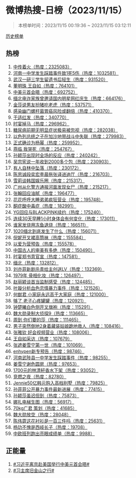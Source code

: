 <h1>
微博热搜-日榜（2023/11/15）
</h1>
<blockquote>
<p>
本榜单时间：2023/11/15 00:19:36 ~ 2023/11/15 03:12:11
</p>
</blockquote>
<p>
<a href="https://github.com/daifee/weibo-hot-search/tree/main/archives/daily">历史榜单</a>
</p>
<h2>
热榜
</h2>
<ol>

<li>
<a href="https://s.weibo.com/weibo?q=%23%E4%B8%AD%E4%BC%A0%E7%9D%80%E7%81%AB%23" target="weibo">
中传着火（热度：2325083）
</a>
</li>

<li>
<a href="https://s.weibo.com/weibo?q=%23%E6%B2%B3%E5%8D%97%E4%B8%80%E4%B8%AD%E5%AD%A6%E5%8F%91%E7%94%9F%E8%B8%A9%E8%B8%8F%E4%BA%8B%E4%BB%B6%E8%87%B41%E6%AD%BB5%E4%BC%A4%23" target="weibo">
河南一中学发生踩踏事件致1死5伤（热度：1032581）
</a>
</li>

<li>
<a href="https://s.weibo.com/weibo?q=%23%E6%AD%A6%E6%B1%89%E4%B8%80%E7%A0%94%E4%B8%89%E5%AD%A6%E7%94%9F%E7%95%99%E9%81%97%E4%B9%A6%E5%90%8E%E8%BD%BB%E7%94%9F%23" target="weibo">
武汉一研三学生留遗书后轻生（热度：931520）
</a>
</li>

<li>
<a href="https://s.weibo.com/weibo?q=%23%E8%91%A3%E6%98%8E%E7%8F%A0%20%E7%8E%8B%E8%87%AA%E5%A6%82%23" target="weibo">
董明珠 王自如（热度：764101）
</a>
</li>

<li>
<a href="https://s.weibo.com/weibo?q=%23%E4%B8%AD%E7%BE%8E%E5%85%83%E9%A6%96%E4%BC%9A%E6%99%A4%23" target="weibo">
中美元首会晤（热度：692752）
</a>
</li>

<li>
<a href="https://s.weibo.com/weibo?q=%23%E7%BC%85%E5%8C%97%E7%94%B5%E8%AF%88%E5%AE%B6%E6%97%8F%E6%9B%BE%E9%82%80%E8%AF%B7%E5%9B%BD%E5%86%85%E6%98%8E%E6%98%9F%E7%BD%91%E7%BA%A2%E5%BA%86%E7%94%9F%23" target="weibo">
缅北电诈家族曾邀请国内明星网红庆生（热度：664176）
</a>
</li>

<li>
<a href="https://s.weibo.com/weibo?q=%23%E9%87%91%E8%8E%8E%E8%AF%B4%E7%94%B7%E5%8F%8B%E6%89%AE%E7%8C%AA%E5%90%83%E8%80%81%E8%99%8E%23" target="weibo">
金莎说男友扮猪吃老虎（热度：537571）
</a>
</li>

<li>
<a href="https://s.weibo.com/weibo?q=%23%E6%84%9F%E6%9F%93%E5%B9%BD%E9%97%A8%E8%9E%BA%E6%9D%86%E8%8F%8C%E8%83%83%E7%99%8C%E9%A3%8E%E9%99%A9%E6%88%96%E7%BF%BB%E5%80%8D%23" target="weibo">
感染幽门螺杆菌胃癌风险或翻倍（热度：410370）
</a>
</li>

<li>
<a href="https://s.weibo.com/weibo?q=%23%E4%BA%8E%E9%80%82%E7%BA%A2%E5%8F%91%23" target="weibo">
于适红发（热度：340770）
</a>
</li>

<li>
<a href="https://s.weibo.com/weibo?q=%23%E6%97%B6%E5%AE%B4%E6%8E%89%E9%A9%AC%23" target="weibo">
时宴掉马（热度：296962）
</a>
</li>

<li>
<a href="https://s.weibo.com/weibo?q=%23%E7%B3%96%E5%B0%BF%E7%97%85%E5%89%8D%E6%9C%9F%E6%97%A0%E6%98%8E%E6%98%BE%E7%97%87%E7%8A%B6%E6%9E%81%E6%98%93%E8%A2%AB%E5%BF%BD%E8%A7%86%23" target="weibo">
糖尿病前期无明显症状极易被忽视（热度：282038）
</a>
</li>

<li>
<a href="https://s.weibo.com/weibo?q=%23%E4%BB%A5%E8%89%B2%E5%88%97%E6%80%BB%E7%BB%9F%E4%B9%8B%E5%AD%90%E5%9C%A8%E5%8A%A0%E6%B2%99%E5%9C%B0%E5%B8%A6%E6%88%98%E6%96%97%E4%B8%AD%E5%A4%B1%E8%81%94%23" target="weibo">
以色列总统之子在加沙地带战斗中失联（热度：279983）
</a>
</li>

<li>
<a href="https://s.weibo.com/weibo?q=%23%E6%AD%A3%E5%BC%8F%E7%A1%AE%E8%AF%8A%E4%B8%BA%E6%9D%A8%E5%B9%82%23" target="weibo">
正式确诊为杨幂（热度：259952）
</a>
</li>

<li>
<a href="https://s.weibo.com/weibo?q=%23%E7%87%95%E4%B8%B4%20%E6%88%91%E5%93%AD%E6%AD%BB%23" target="weibo">
燕临 我哭死（热度：254767）
</a>
</li>

<li>
<a href="https://s.weibo.com/weibo?q=%23%E5%AD%99%E9%A2%96%E8%8E%8E%E5%87%BA%E7%8E%B0%E6%97%B6%E5%85%A8%E5%9C%BA%E7%9A%84%E5%8F%8D%E5%BA%94%23" target="weibo">
孙颖莎出现时全场的反应（热度：240242）
</a>
</li>

<li>
<a href="https://s.weibo.com/weibo?q=%23%E5%90%B4%E5%AE%97%E5%AE%AA%E8%AF%B4%E4%B8%80%E5%B9%B4%E6%94%B6%E5%88%B02000%E5%A4%9A%E4%B8%AA%E5%8C%85%23" target="weibo">
吴宗宪说一年收到2000多个包（热度：230903）
</a>
</li>

<li>
<a href="https://s.weibo.com/weibo?q=%23%E6%9C%89%E4%BA%BA%E8%87%AA%E6%9E%97%E4%B8%AD%E5%9D%A0%E8%90%BD%23" target="weibo">
有人自林中坠落（热度：230172）
</a>
</li>

<li>
<a href="https://s.weibo.com/weibo?q=%23%E9%99%88%E6%80%9D%E8%AF%9A%E6%AE%B5%E5%A5%95%E5%AE%8F%E6%9D%8E%E6%99%A8%E6%8B%96%E5%BC%A0%E8%AF%91%E8%BF%9B%E8%BF%AA%E5%8E%85%23" target="weibo">
陈思诚段奕宏李晨拖张译进迪厅（热度：216703）
</a>
</li>

<li>
<a href="https://s.weibo.com/weibo?q=%23%E9%9B%AA%E8%8E%89%E8%B0%88%E9%9F%A9%E5%9B%BD%E5%A8%B1%E4%B9%90%E5%9C%88%23" target="weibo">
雪莉谈韩国娱乐圈（热度：215317）
</a>
</li>

<li>
<a href="https://s.weibo.com/weibo?q=%23%E5%B9%BF%E5%B7%9E%E4%BB%8E%E5%8C%96%E8%AD%A6%E6%96%B9%E9%80%9A%E6%8A%A5%E6%B2%B3%E9%9D%A2%E5%8F%91%E7%8E%B0%E5%A5%B3%E5%B0%B8%23" target="weibo">
广州从化警方通报河面发现女尸（热度：215217）
</a>
</li>

<li>
<a href="https://s.weibo.com/weibo?q=%23%E5%BC%A0%E7%BF%B0%E5%9B%9E%E5%BA%94%E6%B2%B9%E8%85%BB%23" target="weibo">
张翰回应油腻（热度：196477）
</a>
</li>

<li>
<a href="https://s.weibo.com/weibo?q=%23%E8%8A%B1%E8%8A%B1%E5%91%BC%E5%91%BC%E5%A4%A7%E7%9D%A1%E5%BC%9F%E5%BC%9F%E7%96%AF%E7%8B%82%E8%90%A5%E4%B8%9A%23" target="weibo">
花花呼呼大睡弟弟疯狂营业（热度：195748）
</a>
</li>

<li>
<a href="https://s.weibo.com/weibo?q=%23%E9%85%AE%E7%97%87%E9%85%B8%E4%B8%AD%E6%AF%92%E7%97%87%23" target="weibo">
酮症酸中毒症（热度：182991）
</a>
</li>

<li>
<a href="https://s.weibo.com/weibo?q=%23YG%E5%9B%9E%E5%BA%94%E4%B8%8EBLACKPINK%E7%BB%AD%E7%BA%A6%23" target="weibo">
YG回应与BLACKPINK续约（热度：175240）
</a>
</li>

<li>
<a href="https://s.weibo.com/weibo?q=%23%E8%BF%9E%E7%BB%AD30%E5%A4%A9%E6%97%A9%E7%9D%A11%E5%B0%8F%E6%97%B6%E8%BA%AB%E4%BD%93%E4%BC%9A%E6%9C%89%E4%BD%95%E5%8F%98%E5%8C%96%23" target="weibo">
连续30天早睡1小时身体会有何变化（热度：173011）
</a>
</li>

<li>
<a href="https://s.weibo.com/weibo?q=%23%E8%B0%81%E5%AE%B6%E5%8F%91%E7%83%A7%E7%94%A8%E5%86%BB%E9%B1%BC%E9%80%80%E7%83%A7%23" target="weibo">
谁家发烧用冻鱼退烧（热度：166511）
</a>
</li>

<li>
<a href="https://s.weibo.com/weibo?q=%231020%E7%BC%85%E5%8C%97%E5%88%B0%E5%BA%95%E5%8F%91%E7%94%9F%E4%BA%86%E4%BB%80%E4%B9%88%23" target="weibo">
1020缅北到底发生了什么（热度：156071）
</a>
</li>

<li>
<a href="https://s.weibo.com/weibo?q=%23%E5%80%AA%E5%A6%AE%E5%BC%80%E5%8F%89%E8%A3%99%E9%AB%98%E7%AD%92%E8%A2%9C%23" target="weibo">
倪妮开叉裙高筒袜（热度：155584）
</a>
</li>

<li>
<a href="https://s.weibo.com/weibo?q=%23%E4%BB%A5%E7%88%B1%E4%B8%BA%E8%90%A5%E9%A2%84%E5%91%8A%23" target="weibo">
以爱为营预告（热度：155578）
</a>
</li>

<li>
<a href="https://s.weibo.com/weibo?q=%23%E4%B8%AD%E5%9B%BD%E5%8F%A4%E4%BA%BA%E7%9A%84%E5%AE%A1%E7%BE%8E%E6%9C%89%E5%A4%9A%E7%BB%9D%23" target="weibo">
中国古人的审美有多绝（热度：150490）
</a>
</li>

<li>
<a href="https://s.weibo.com/weibo?q=%23%E6%97%B6%E5%AE%B4%E9%83%91%E4%B9%A6%E6%84%8F%E5%AE%98%E5%AE%A3%23" target="weibo">
时宴郑书意官宣（热度：147581）
</a>
</li>

<li>
<a href="https://s.weibo.com/weibo?q=%23%E7%BC%85%E5%8C%97%23" target="weibo">
缅北（热度：132812）
</a>
</li>

<li>
<a href="https://s.weibo.com/weibo?q=%23%E5%88%98%E4%BA%A6%E8%8F%B2%E6%96%B0%E5%89%A7%E6%9D%80%E9%9D%92%E7%BB%99%E4%B8%BB%E5%88%9B%E9%80%81LV%23" target="weibo">
刘亦菲新剧杀青给主创送LV（热度：132369）
</a>
</li>

<li>
<a href="https://s.weibo.com/weibo?q=%231979%E5%B9%B4%20%E9%AA%A8%E7%9B%B8%E5%8C%96%E5%A6%86%23" target="weibo">
1979年 骨相化妆（热度：126497）
</a>
</li>

<li>
<a href="https://s.weibo.com/weibo?q=%23%E8%B5%B5%E4%B8%BD%E9%A2%96%E8%B0%88%E9%A6%96%E5%BD%93%E7%9B%91%E5%88%B6%E6%84%9F%E5%8F%97%23" target="weibo">
赵丽颖谈首当监制感受（热度：124485）
</a>
</li>

<li>
<a href="https://s.weibo.com/weibo?q=%23%E5%8F%B6%E7%92%87%E5%88%86%E6%9E%90%E8%A1%80%E8%89%B2%E6%81%8B%E6%83%85%E6%9A%B4%E5%8A%9B%E4%BA%8B%E4%BB%B6%23" target="weibo">
叶璇分析血色恋情暴力事件（热度：121526）
</a>
</li>

<li>
<a href="https://s.weibo.com/weibo?q=%23%E4%BD%95%E7%8C%B7%E5%90%9B%20%E5%B0%8F%E5%AE%B6%E5%BA%AD%E6%B0%B8%E8%BF%9C%E9%AB%98%E4%BA%8E%E5%A4%A7%E5%AE%B6%E5%BA%AD%23" target="weibo">
何猷君 小家庭永远高于大家庭（热度：121000）
</a>
</li>

<li>
<a href="https://s.weibo.com/weibo?q=%23%E5%A4%9F%E4%BA%86%20%E8%80%81%E5%AD%90%E5%BF%83%E7%96%BC%E7%BD%90%E7%BD%90%23" target="weibo">
够了 老子心疼罐罐（热度：120921）
</a>
</li>

<li>
<a href="https://s.weibo.com/weibo?q=%23%E9%92%9F%E6%A5%9A%E6%9B%A6%E7%99%BD%E8%89%B2%E4%BE%A7%E5%BC%80%E5%8F%89%E6%97%97%E8%A2%8D%23" target="weibo">
钟楚曦白色侧开叉旗袍（热度：115291）
</a>
</li>

<li>
<a href="https://s.weibo.com/weibo?q=%23%E9%AD%8F%E5%A4%A7%E5%8B%8B%E5%BD%95%E5%88%B6%E5%A4%A7%E4%BE%A6%E6%8E%A29%23" target="weibo">
魏大勋录制大侦探9（热度：113665）
</a>
</li>

<li>
<a href="https://s.weibo.com/weibo?q=%23%E5%91%A8%E5%88%B0%20%E4%BD%A0%E4%BB%AC%E8%A6%81%E7%9A%84%E8%8E%8E%23" target="weibo">
周到 你们要的莎（热度：111465）
</a>
</li>

<li>
<a href="https://s.weibo.com/weibo?q=%23%E7%94%B7%E5%AD%90%E7%AA%81%E7%84%B6%E5%80%92%E5%9C%B02%E8%BA%AB%E7%9D%80%E8%97%8F%E8%A3%85%E5%A7%91%E5%A8%98%E8%B7%AA%E5%9C%B0%E6%95%91%E4%BA%BA%23" target="weibo">
男子突然倒地2身着藏装姑娘跪地救人（热度：108416）
</a>
</li>

<li>
<a href="https://s.weibo.com/weibo?q=%23%E5%BC%A0%E9%9B%85%E9%92%A6%20%E5%A5%BD%E4%BC%9A%E8%A7%86%E9%A2%91%E8%90%A5%E4%B8%9A%23" target="weibo">
张雅钦 好会视频营业（热度：108006）
</a>
</li>

<li>
<a href="https://s.weibo.com/weibo?q=%23%E7%8E%8B%E8%87%AA%E5%A6%82%E9%87%87%E8%AE%BF%23" target="weibo">
王自如采访（热度：107679）
</a>
</li>

<li>
<a href="https://s.weibo.com/weibo?q=%23%E5%BC%A0%E9%81%AE%E5%A7%9C%E9%9B%AA%E5%AE%81%E7%AC%AC%E4%B8%80%E4%B8%96%23" target="weibo">
张遮姜雪宁第一世（热度：101069）
</a>
</li>

<li>
<a href="https://s.weibo.com/weibo?q=%23enhypen%E6%96%B0%E4%B8%93%E9%A2%84%E5%91%8A%23" target="weibo">
enhypen新专预告（热度：98746）
</a>
</li>

<li>
<a href="https://s.weibo.com/weibo?q=%23%E6%B2%B3%E5%8D%97%E6%AD%A6%E9%99%9F%E5%8E%BF%E4%B8%80%E4%B8%AD%E5%AD%A6%E5%8F%91%E7%94%9F%E8%B8%A9%E8%B8%8F%E4%BA%8B%E4%BB%B6%23" target="weibo">
河南武陟县一中学发生踩踏事件（热度：98255）
</a>
</li>

<li>
<a href="https://s.weibo.com/weibo?q=%23%E5%A7%9C%E9%9B%AA%E5%AE%81%E8%B0%A2%E5%8D%B1%E5%9C%86%E6%88%BF%23" target="weibo">
姜雪宁谢危圆房（热度：97653）
</a>
</li>

<li>
<a href="https://s.weibo.com/weibo?q=%231700%E5%85%83%E7%9A%84%E6%9E%97%E6%B8%85%E8%BD%A9%E9%A6%99%E6%B0%B4%E4%B8%8B%E6%9E%B6%23" target="weibo">
1700元的林清轩香水下架（热度：93052）
</a>
</li>

<li>
<a href="https://s.weibo.com/weibo?q=%23%E7%AB%9E%E7%87%83%E4%B9%8B%E5%A4%9C%23" target="weibo">
竞燃之夜（热度：82780）
</a>
</li>

<li>
<a href="https://s.weibo.com/weibo?q=%23Jennie50%E4%BA%BF%E9%9F%A9%E5%85%83%E8%B4%AD%E5%85%A5%E9%AB%98%E6%A1%A3%E5%88%AB%E5%A2%85%23" target="weibo">
Jennie50亿韩元购入高档别墅（热度：79825）
</a>
</li>

<li>
<a href="https://s.weibo.com/weibo?q=%23%E5%AD%99%E8%8F%B2%E8%8F%B2%E5%85%AC%E5%BC%80%E6%9A%B4%E5%8A%9B%E4%BA%8B%E4%BB%B6%E6%9C%80%E6%96%B0%E8%BF%9B%E5%B1%95%23" target="weibo">
孙菲菲公开暴力事件最新进展（热度：77415）
</a>
</li>

<li>
<a href="https://s.weibo.com/weibo?q=%23%E5%AD%99%E9%A2%96%E8%8E%8E%E8%99%BD%E8%BF%9F%E4%BD%86%E5%88%B0%23" target="weibo">
孙颖莎虽迟但到（热度：75873）
</a>
</li>

<li>
<a href="https://s.weibo.com/weibo?q=%23%E5%A8%9C%E6%89%8E%E7%94%B5%E6%A2%AF%E7%94%9F%E5%9B%BE%23" target="weibo">
娜扎电梯生图（热度：56917）
</a>
</li>

<li>
<a href="https://s.weibo.com/weibo?q=%2370kg%E5%B9%BF%E5%90%9B%20%E7%AD%96%E5%88%92%23" target="weibo">
70kg广君 策划（热度：41685）
</a>
</li>

<li>
<a href="https://s.weibo.com/weibo?q=%23%E9%AD%8F%E5%A4%A7%E5%8B%8B%E6%94%BE%E7%A9%BA%23" target="weibo">
魏大勋放空（热度：28048）
</a>
</li>

<li>
<a href="https://s.weibo.com/weibo?q=%23%E9%99%88%E4%BC%9F%E9%9C%86%E8%BF%99%E8%8A%B1%E8%A1%AC%E8%A1%AB%E6%98%AF%E4%B8%80%E7%99%BE%E4%B8%89%E4%BB%B6%E5%90%97%23" target="weibo">
陈伟霆这花衬衫是一百三件吗（热度：25631）
</a>
</li>

<li>
<a href="https://s.weibo.com/weibo?q=%23%E6%9D%A8%E7%8E%8F%E4%B8%8D%E6%84%A7%E6%98%AF%E8%A5%BF%E5%B2%90%E9%95%BF%E5%AD%90%23" target="weibo">
杨玏不愧是西岐长子（热度：19708）
</a>
</li>

<li>
<a href="https://s.weibo.com/weibo?q=%23%E4%B8%AD%E6%AC%A7%E7%8F%AD%E5%88%97%E8%B7%91%E5%87%BA%E4%BA%AE%E7%9C%BC%E6%88%90%E7%BB%A9%E5%8D%95%23" target="weibo">
中欧班列跑出亮眼成绩单（热度：9988）
</a>
</li>

</ol>
<h2>
正能量
</h2>
<ol>

<li>
<a href="https://s.weibo.com/weibo?q=%23%23%E4%B9%A0%E8%BF%91%E5%B9%B3%E7%A6%BB%E4%BA%AC%E8%B5%B4%E7%BE%8E%E5%9B%BD%E4%B8%BE%E8%A1%8C%E4%B8%AD%E7%BE%8E%E5%85%83%E9%A6%96%E4%BC%9A%E6%99%A4%23%23" target="weibo">
#习近平离京赴美国举行中美元首会晤#
</a>
</li>

<li>
<a href="https://s.weibo.com/weibo?q=%23%23%E4%B9%A0%E4%B8%BB%E5%B8%AD%E6%97%A7%E9%87%91%E5%B1%B1%E4%B9%8B%E8%A1%8C%23%23" target="weibo">
#习主席旧金山之行#
</a>
</li>

</ol>